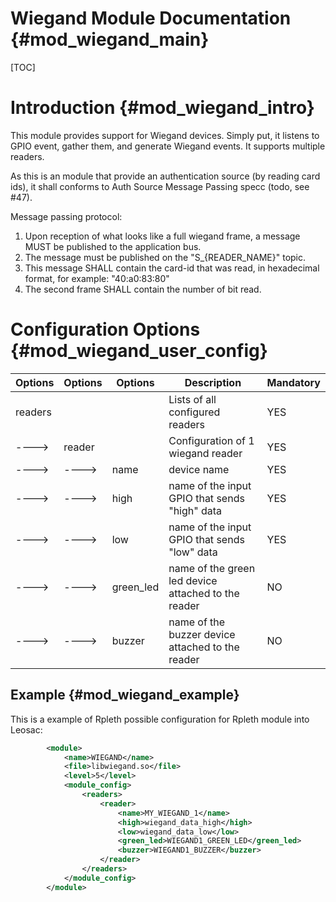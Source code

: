 Wiegand Module Documentation {#mod_wiegand_main}
==========================================================

[TOC]

Introduction {#mod_wiegand_intro}
======================================

This module provides support for Wiegand devices. Simply put, it listens to GPIO event,
gather them, and generate Wiegand events. It supports multiple readers.

As this is an module that provide an authentication source (by reading card ids), it shall
conforms to Auth Source Message Passing specc (todo, see #47).

Message passing protocol:
 1. Upon reception of what looks like a full wiegand frame, a message MUST be published to the application bus.
 2. The message must be published on the "S_{READER_NAME}" topic.
 3. This message SHALL contain the card-id that was read, in hexadecimal format, for example: "40:a0:83:80"
 4. The second frame SHALL contain the number of bit read.

Configuration Options {#mod_wiegand_user_config}
=====================================================

Options    | Options  | Options    | Description                                            | Mandatory
-----------|----------|------------|--------------------------------------------------------|-----------
readers    |          |            | Lists of all configured readers                        | YES
---->      | reader   |            | Configuration of 1 wiegand reader                      | YES
---->      | ---->    | name       | device name                                            | YES
---->      | ---->    | high       | name of the input GPIO that sends "high" data          | YES
---->      | ---->    | low        | name of the input GPIO that sends "low" data           | YES
---->      | ---->    | green_led  | name of the green led device attached to the reader    | NO
---->      | ---->    | buzzer     | name of the buzzer device attached to the reader       | NO

Example {#mod_wiegand_example}
-----------------------------------

This is a example of Rpleth possible configuration for Rpleth module into Leosac:

~~~~~~~~~~~~~~~~~~~~~~~~~~~~~~~~~~~~~~~~~~~~~~~~~~~.xml
        <module>
            <name>WIEGAND</name>
            <file>libwiegand.so</file>
            <level>5</level>
            <module_config>
                <readers>
                    <reader>
                        <name>MY_WIEGAND_1</name>
                        <high>wiegand_data_high</high>
                        <low>wiegand_data_low</low>
                        <green_led>WIEGAND1_GREEN_LED</green_led>
                        <buzzer>WIEGAND1_BUZZER</buzzer>
                    </reader>
                </readers>
            </module_config>
        </module>
~~~~~~~~~~~~~~~~~~~~~~~~~~~~~~~~~~~~~~~~~~~~~~~~~~~
